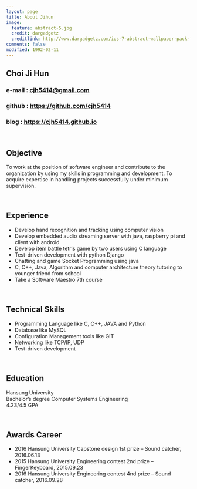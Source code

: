 ```yaml
---
layout: page
title: About Jihun
image:
  feature: abstract-5.jpg
  credit: dargadgetz
  creditlink: http://www.dargadgetz.com/ios-7-abstract-wallpaper-pack-for-iphone-5-and-ipod-touch-retina/
comments: false
modified: 1992-02-11
---
```


## Choi Ji Hun   

### e-mail : <cjh5414@gmail.com>   

### github : <https://github.com/cjh5414>    

### blog : <https://cjh5414.github.io>   

<br>  

## Objective  

To work at the position of software engineer and contribute to the organization by using my skills in programming and development. To acquire expertise in handling projects successfully under minimum supervision.  

<br>  

## Experience  

- Develop hand recognition and tracking using computer vision  
- Develop embedded audio streaming server with java, raspberry pi and client with android  
- Develop item battle tetris game by two users using C language  
- Test-driven development with python Django  
- Chatting and game Socket Programming using java  
- C, C++, Java, Algorithm and computer architecture theory tutoring to younger friend from school  
- Take a Software Maestro 7th course  

<br>  

## Technical Skills  

- Programming Language like C, C++, JAVA and Python  
- Database like MySQL  
- Configuration Management tools like GIT  
- Networking like TCP/IP, UDP  
- Test-driven development  

<br>  

## Education  

Hansung University  
Bachelor’s degree Computer Systems Engineering  
4.23/4.5 GPA  

<br>   

## Awards Career   

- 2016 Hansung University Capstone design 1st prize – Sound catcher, 2016.06.13  
- 2015 Hansung University Engineering contest 2nd prize – FingerKeyboard, 2015.09.23  
- 2016 Hansung University Engineering contest 4nd prize – Sound catcher, 2016.09.28  
